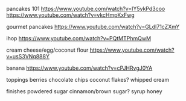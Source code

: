 pancakes 101
https://www.youtube.com/watch?v=IY5ykPd3coo
https://www.youtube.com/watch?v=vkcHmpKxFwg

gourmet pancakes
https://www.youtube.com/watch?v=GLdl71cZXmY

ihop
https://www.youtube.com/watch?v=PQtMTPhmQwM

cream cheese/egg/coconut flour
https://www.youtube.com/watch?v=usS3VNq888Y

banana
https://www.youtube.com/watch?v=cPJHRvgJ0YA

toppings
berries
chocolate chips
coconut flakes?
whipped cream

finishes
powdered sugar
cinnamon/brown sugar?
syrup
honey
